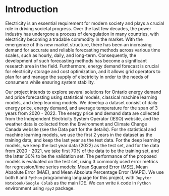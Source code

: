 # Introduction

Electricity is an essential requirement for modern society and plays a crucial role in driving societal progress. Over the last few decades, the power industry has undergone a process of deregulation in many countries, with electricity becoming a tradable commodity in the market. With the emergence of this new market structure, there has been an increasing demand for accurate and reliable forecasting methods across various time scales, such as hourly, daily, and long-term. Consequently, the development of such forecasting methods has become a significant research area in the field. Furthermore, energy demand forecast is crucial for electricity storage and cost optimization, and it allows grid operators to plan for and manage the supply of electricity in order to the needs of consumers while ensuring system stability.

Our project intends to explore several solutions for Ontario energy demand and price forecasting using statistical models, classical machine learning models, and deep learning models. We develop a dataset consist of daily energy price, energy demand, and average temperature for the span of 3 years from 2020 - 2022. The energy price and demand data are collected from the Independent Electricity System Operator (IESO) website, and the weather data is collected from the Environment and Climate Change Canada website (see the Data part for the details). For the statistical and machine learning models, we use the first 2 years in the dataset as the training data, and keep the last year as the test data. For the deep learning models, we keep the last year data (2022) as the test set, and for the data from 2020 - 2021, we take first 70% of the data to be the training set, and the latter 30% to be the validation set. The performance of the proposed models is evaluated on the test set, using 3 commonly used error metrics for regression/time series models: Mean Squared Error (MSE), Mean Absolute Error (MAE), and Mean Absolute Percentage Error (MAPE). We use both <code>R</code> and <code>Python</code> programming language for this project, with <code>Jupyter Notebook/Google Colab</code> as the main IDE. We can write <code>R</code> code in <code>Python</code> environment using <code>rpy2</code> package.
